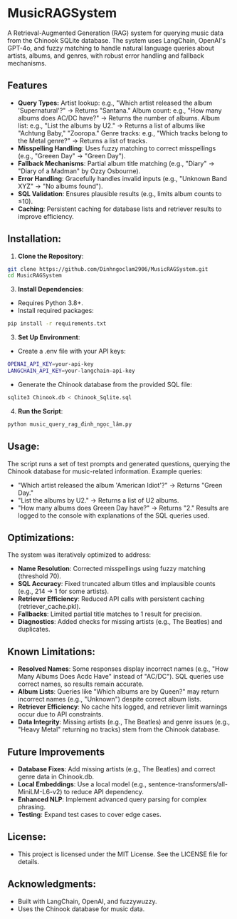 # **MusicRAGSystem**

A Retrieval-Augmented Generation (RAG) system for querying music data from the Chinook SQLite database. The system uses LangChain, OpenAI's GPT-4o, and fuzzy matching to handle natural language queries about artists, albums, and genres, with robust error handling and fallback mechanisms.

## Features
- **Query Types:**
Artist lookup: e.g., "Which artist released the album 'Supernatural'?" → Returns "Santana."
Album count: e.g., "How many albums does AC/DC have?" → Returns the number of albums.
Album list: e.g., "List the albums by U2." → Returns a list of albums like "Achtung Baby," "Zooropa."
Genre tracks: e.g., "Which tracks belong to the Metal genre?" → Returns a list of tracks.
- **Misspelling Handling**: Uses fuzzy matching to correct misspellings (e.g., "Greeen Day" → "Green Day").
- **Fallback Mechanisms**: Partial album title matching (e.g., "Diary" → "Diary of a Madman" by Ozzy Osbourne).
- **Error Handling**: Gracefully handles invalid inputs (e.g., "Unknown Band XYZ" → "No albums found").
- **SQL Validation**: Ensures plausible results (e.g., limits album counts to ≤10).
- **Caching**: Persistent caching for database lists and retriever results to improve efficiency.

## Installation:
1. **Clone the Repository**:
```bash
git clone https://github.com/Dinhngoclam2906/MusicRAGSystem.git
cd MusicRAGSystem
```

3. **Install Dependencies**:
- Requires Python 3.8+.
- Install required packages:
```bash
pip install -r requirements.txt
```

3. **Set Up Environment**:
- Create a .env file with your API keys:
```bash
OPENAI_API_KEY=your-api-key
LANGCHAIN_API_KEY=your-langchain-api-key
```
- Generate the Chinook database from the provided SQL file:
```bash
sqlite3 Chinook.db < Chinook_Sqlite.sql
```

4. **Run the Script**:
```bash
python music_query_rag_đinh_ngọc_lâm.py
```

## Usage:
The script runs a set of test prompts and generated questions, querying the Chinook database for music-related information. Example queries:
* "Which artist released the album 'American Idiot'?" → Returns "Green Day."
* "List the albums by U2." → Returns a list of U2 albums.
* "How many albums does Greeen Day have?" → Returns "2."
Results are logged to the console with explanations of the SQL queries used.

## Optimizations:
The system was iteratively optimized to address:
- **Name Resolution**: Corrected misspellings using fuzzy matching (threshold 70).
- **SQL Accuracy**: Fixed truncated album titles and implausible counts (e.g., 214 → 1 for some artists).
- **Retriever Efficiency**: Reduced API calls with persistent caching (retriever_cache.pkl).
- **Fallbacks**: Limited partial title matches to 1 result for precision.
- **Diagnostics**: Added checks for missing artists (e.g., The Beatles) and duplicates.

## Known Limitations:
- **Resolved Names**: Some responses display incorrect names (e.g., "How Many Albums Does Acdc Have" instead of "AC/DC"). SQL queries use correct names, so results remain accurate.
- **Album Lists**: Queries like "Which albums are by Queen?" may return incorrect names (e.g., "Unknown") despite correct album lists.
- **Retriever Efficiency**: No cache hits logged, and retriever limit warnings occur due to API constraints.
- **Data Integrity**: Missing artists (e.g., The Beatles) and genre issues (e.g., "Heavy Metal" returning no tracks) stem from the Chinook database.

## Future Improvements
- **Database Fixes**: Add missing artists (e.g., The Beatles) and correct genre data in Chinook.db.
- **Local Embeddings**: Use a local model (e.g., sentence-transformers/all-MiniLM-L6-v2) to reduce API dependency.
- **Enhanced NLP**: Implement advanced query parsing for complex phrasing.
- **Testing**: Expand test cases to cover edge cases.

## License:
- This project is licensed under the MIT License. See the LICENSE file for details.

## Acknowledgments:
- Built with LangChain, OpenAI, and fuzzywuzzy.
- Uses the Chinook database for music data.
